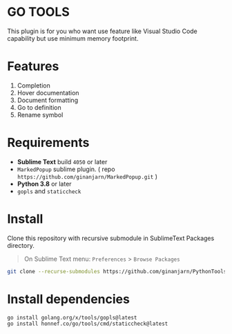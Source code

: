 # GO TOOLS
This plugin is for you who want use feature like Visual Studio Code capability but use minimum memory footprint.

# Features
1. Completion
2. Hover documentation
3. Document formatting
4. Go to definition
5. Rename symbol

# Requirements
* **Sublime Text** build `4050` or later
* `MarkedPopup` sublime plugin. ( repo `https://github.com/ginanjarn/MarkedPopup.git` )
* **Python 3.8** or later
* `gopls` and `staticcheck`

# Install
Clone this repository with recursive submodule in SublimeText Packages directory.

> On Sublime Text menu: `Preferences` > `Browse Packages`

```bash
git clone --recurse-submodules https://github.com/ginanjarn/PythonTools.git
```

# Install dependencies
```bash
go install golang.org/x/tools/gopls@latest
go install honnef.co/go/tools/cmd/staticcheck@latest
```
